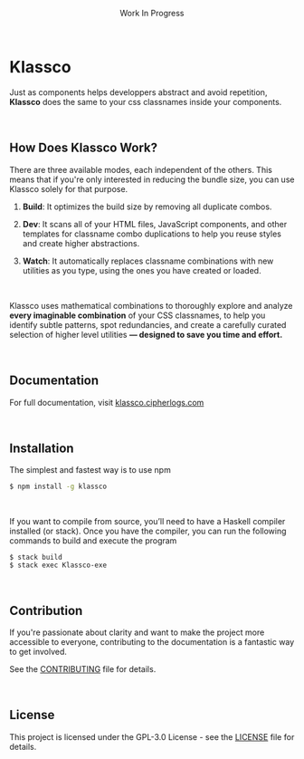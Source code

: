 <p align="center">Work In Progress</p>

<br />

# Klassco
Just as components helps developpers abstract and avoid repetition,
**Klassco** does the same to your css classnames inside your components.


<br />

## How Does Klassco Work?
There are three available modes, each independent of the others. This means
that if you're only interested in reducing the bundle size, you can use
Klassco solely for that purpose.

1. **Build**: It optimizes the build size by removing all duplicate combos.

2. **Dev**: It scans all of your HTML files, JavaScript components, and other
   templates for classname combo duplications to help you reuse styles and
   create higher abstractions.

3. **Watch**: It automatically replaces classname combinations with new
   utilities as you type, using the ones you have created or loaded.


<br />

Klassco uses mathematical combinations to thoroughly explore and analyze
**every imaginable combination** of your CSS classnames, to help you identify
subtle patterns, spot redundancies, and create a carefully curated selection
of higher level utilities **— designed to save you time and effort.**


<br />

## Documentation
For full documentation, visit [klassco.cipherlogs.com](https://klassco.cipherlogs.com)


<br />

## Installation
The simplest and fastest way is to use npm

```bash
$ npm install -g klassco
```

<br />

If you want to compile from source, you’ll need to have a Haskell compiler
installed (or stack). Once you have the compiler, you can run the following
commands to build and execute the program

```
$ stack build
$ stack exec Klassco-exe
```

<br />

## Contribution
If you're passionate about clarity and want to make the project more
accessible to everyone, contributing to the documentation is a fantastic way
to get involved.

See the [CONTRIBUTING](./CONTRIBUTING.md) file for details.


<br />

## License
This project is licensed under the GPL-3.0 License - see the
[LICENSE](./LICENSE) file for details.
